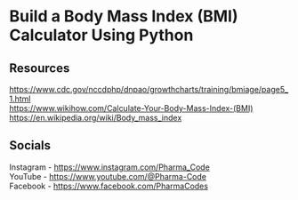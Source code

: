 # Build a Body Mass Index (BMI) Calculator Using Python

## Resources
https://www.cdc.gov/nccdphp/dnpao/growthcharts/training/bmiage/page5_1.html <br>
https://www.wikihow.com/Calculate-Your-Body-Mass-Index-(BMI) <br>
https://en.wikipedia.org/wiki/Body_mass_index <br>

## Socials
Instagram  - https://www.instagram.com/Pharma_Code <br>
YouTube -  https://www.youtube.com/@Pharma-Code <br>
Facebook - https://www.facebook.com/PharmaCodes
